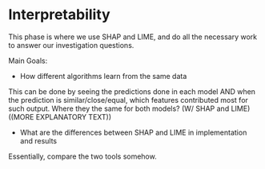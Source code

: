 # Interpretability

This phase is where we use SHAP and LIME, and do all the necessary work to answer our investigation questions.  

Main Goals:
* How different algorithms learn from the same data  

This can be done by seeing the predictions done in each model AND when the prediction is similar/close/equal, which features contributed most for such output. Where they the same for both models? (W/ SHAP and LIME) ((MORE EXPLANATORY TEXT))

* What are the differences between SHAP and LIME in implementation and results  

Essentially, compare the two tools somehow.